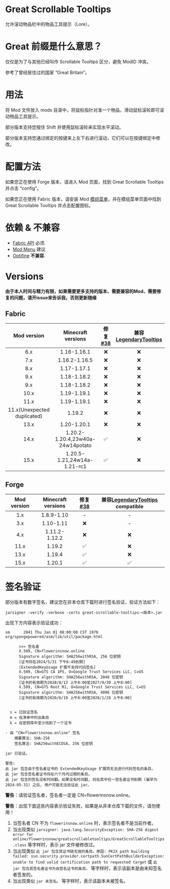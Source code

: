 # Great Scrollable Tooltips
允许滚动物品栏中的物品工具提示（Lore）。

# Great 前缀是什么意思？
仅仅是为了与其他已经叫作 Scrollable Tooltips 区分，避免 ModID 冲突。

参考了曾经居住过的国家 “Great Britain”。

# 用法
将 Mod 文件放入 mods 目录中，将鼠标指针对准一个物品，滑动鼠标滚轮即可滚动物品工具提示。

部分版本支持您按住 Shift 并使用鼠标滚轮来实现水平滚动。

部分版本支持您通过绑定的按键来上左下右进行滚动，它们可以在按键绑定中修改。

# 配置方法
如果您正在使用 Forge 版本，请进入 Mod 页面，找到 Great Scrollable Tooltips 并点击 “config”。

如果您正在使用 Fabric 版本，请安装 Mod [模组菜单](https://modrinth.com/mod/modmenu)，并在模组菜单页面中找到 Great Scrollable Tooltips 并点击配置图标。

# 依赖 & 不兼容
- [Fabric API](https://modrinth.com/mod/fabric-api) 必须.
- [Mod Menu](https://modrinth.com/mod/modmenu) 建议
- [Optifine](https://optifine.net/) **不兼容**.

# Versions
**由于本人时间与精力有限，如果需要更多支持的版本、需要兼容的Mod、需要修复的问题，请开issue来告诉我，否则更新随缘**

## Fabric
|         Mod version         |        Minecraft versions        | 修复[#38](https://github.com/flowerinsnow-lights-opensource/GreatScrollableTooltips/issues/38) | 兼容[LegendaryTooltips](https://github.com/AHilyard/LegendaryTooltips) |
| :-------------------------: | :------------------------------: | :--------------------------------------------------------------------------------------------: | :--------------------------------------------------------------------: |
|             6.x             |           1.16-1.16.1            |                                               ❌                                                |                                   ❌                                    |
|             7.x             |          1.16.2-1.16.5           |                                               ❌                                                |                                   ❌                                    |
|             8.x             |           1.17-1.17.1            |                                               ❌                                                |                                   ❌                                    |
|             9.x             |           1.18-1.18.2            |                                               ❌                                                |                                   ❌                                    |
|             9.x             |           1.18-1.18.2            |                                               ❌                                                |                                   ❌                                    |
|            10.x             |           1.19-1.19.1            |                                               ❌                                                |                                   ❌                                    |
|            11.x             |           1.19-1.19.1            |                                               ❌                                                |                                   ❌                                    |
| 11.x(Unexpected duplicated) |              1.19.2              |                                               ❌                                                |                                   ❌                                    |
|            13.x             |           1.20-1.20.1            |                                               ❌                                                |                                   ❌                                    |
|            14.x             | 1.20.2-1.20.4,23w40a-24w14potato |                                               ✅                                                |                                   ❌                                    |
|            15.x             |   1.20.5-1.21,24w14a-1.21-rc1    |                                               ✅                                                |                                   ❌                                    |

## Forge
| Mod version | Minecraft versions | 修复[#38](https://github.com/flowerinsnow-lights-opensource/GreatScrollableTooltips/issues/38) | 兼容[LegendaryTooltips](https://github.com/AHilyard/LegendaryTooltips) compatible |
| :---------: | :----------------: | :--------------------------------------------------------------------------------------------: | :-------------------------------------------------------------------------------: |
|     1.x     |     1.8.9-1.10     |                                               -                                                |                                         -                                         |
|     3.x     |     1.10-1.11      |                                               ❌                                                |                                         -                                         |
|     4.x     |   1.11.2-1.12.2    |                                               ❌                                                |                                         ❌                                         |
|    11.x     |       1.19.2       |                                               ✅                                                |                                         ❌                                         |
|    13.x     |       1.19.4       |                                               ✅                                                |                                         ❌                                         |
|    15.x     |       1.20.1       |                                               ✅                                                |                                         ✅                                         |

# 签名验证
部分版本有数字签名，建议您在非本仓库下载时进行签名验证，验证方法如下：

```
jarsigner -verify -verbose -certs great-scrollable-tooltips-<版本>.jar
```

出现下方内容表示验证成功：

```
sm      2041 Thu Jan 01 08:00:00 CST 1970 org/spongepowered/asm/lib/util/package.html

      >>> 签名者
      X.509, CN=flowerinsnow.online
      Signature algorithm: SHA256withRSA, 256 位密钥
      [证书将在2024/5/31 下午6:49到期]
      [ExtendedKeyUsage 扩展不支持代码签名]
      X.509, CN=GTS CA 1P5, O=Google Trust Services LLC, C=US
      Signature algorithm: SHA256withRSA, 2048 位密钥
      [证书的有效期为2020/8/13 上午8:00至2027/9/30 上午8:00]
      X.509, CN=GTS Root R1, O=Google Trust Services LLC, C=US
      Signature algorithm: SHA256withRSA, 4096 位密钥
      [证书的有效期为2020/6/19 上午8:00至2028/1/28 上午8:00]


  s = 已验证签名
  m = 在清单中列出条目
  k = 在密钥库中至少找到了一个证书

- 由 "CN=flowerinsnow.online" 签名
    摘要算法: SHA-256
    签名算法: SHA256withECDSA, 256 位密钥

jar 已验证。

警告:
此 jar 包含由于签名者证书的 ExtendedKeyUsage 扩展而无法进行代码签名的条目。
此 jar 包含签名者证书将在六个月内过期的条目。
此 jar 包含的签名没有时间戳。如果没有时间戳, 则在其中任一签名者证书到期 (最早为 2024-05-31) 之后, 用户可能无法验证此 jar。
```

**警告**：请验证签名者，签名者一定是 CN=flowerinsnow.online。

**警告**：出现下面这些内容表示验证失败，如果是从非本仓库下载的文件，请勿使用！

1. 当签名者 CN 不为 `flowerinsnow.online` 时，表示签名者不是当前作者。
2. 当出现类似 `jarsigner: java.lang.SecurityException: SHA-256 digest error for online/flowerinsnow/greatscrollabletooltips/GreatScrollableTooltips.class` 等字样时，表示 jar 文件被修改过。
3. 当出现类似 `此 jar 包含其证书链无效的条目。原因: PKIX path building failed: sun.security.provider.certpath.SunCertPathBuilderException: unable to find valid certification path to requested target` 或 `此 jar 包含其签名者证书为自签名证书的条目。` 等字样时，表示该副本是由未知签名者签发的。
4. 当出现类似 `jar 未签名。` 等字样时，表示该副本未被签名。
